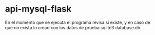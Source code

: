 # api-mysql-flask

En el momento que se ejecuta el programa revisa si existe, y en caso de que no exista lo cread con los datos de prueba
sqlite3 database.db